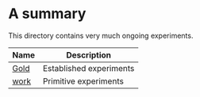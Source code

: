 # A summary

This directory contains very much ongoing experiments.

Name | Description
-----|------------------------------------------
[Gold](Gold/) | Established experiments
[work](work/) | Primitive experiments
